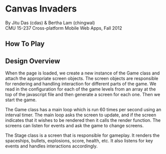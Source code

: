Canvas Invaders
===============

By Jitu Das (cdas) & Bertha Lam (chingwal)  
CMU 15-237 Cross-platform Mobile Web Apps, Fall 2012

How To Play
-----------




Design Overview
---------------

When the page is loaded, we create a new instance of the Game class and attach
the appropriate screen objects. The screen objects are responsible for rendering
and handling interaction for different parts of the game. We read in the
configuration for each of the game levels from an array at the top of the
javascript file and then generate a screen for each one. Then we start the game.

The Game class has a main loop which is run 60 times per second using an
interval timer. The main loop asks the screen to update, and if the screen
indicates that it wishes to be rendered then it calls the render function. The
screens can listen for events and ask the game to change screens.

The Stage class is a screen that is responsible for gameplay. It renders the
spaceships, bullets, explosions, score, health, etc. It also listens for key
events and handles interactions accordingly.
